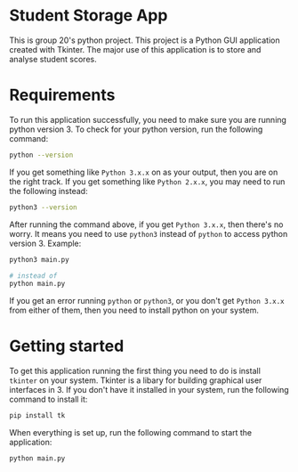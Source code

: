 # Student Storage App

This is group 20's python project. This project is a Python GUI application created with Tkinter. The major use of this application is to store and analyse student scores.

# Requirements

To run this application successfully, you need to make sure you are running python version 3. To check for your python version, run the following command:
```bash
python --version
```

If you get something like `Python 3.x.x` on as your output, then you are on the right track. If you get something like `Python 2.x.x`, you may need to run the following instead:
```bash
python3 --version
```

After running the command above, if you get `Python 3.x.x`, then there's no worry. It means you need to use `python3` instead of `python` to access python version 3. Example:
```bash
python3 main.py

# instead of 
python main.py
```

If you get an error running `python` or `python3`, or you don't get `Python 3.x.x` from either of them, then you need to install python on your system.

# Getting started

To get this application running the first thing you need to do is install `tkinter` on your system. Tkinter is a libary for building graphical user interfaces in 3. If you don't have it installed in your system, run the following command to install it:
```bash
pip install tk
```

When everything is set up, run the following command to start the application:
```bash
python main.py
```
